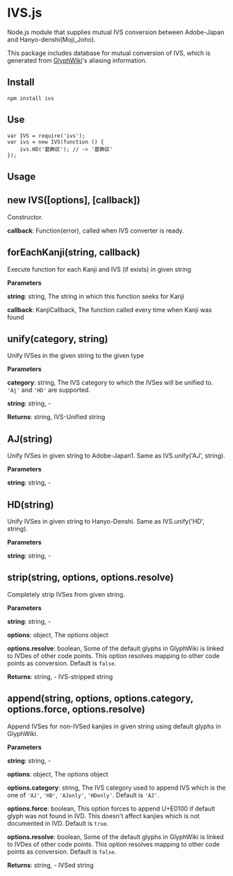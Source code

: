 IVS.js
======

Node.js module that supplies mutual IVS conversion between Adobe-Japan and Hanyo-denshi(Moji_Joho).

This package includes database for mutual conversion of IVS,
which is generated from [GlyphWiki](http://glyphwiki.org/)'s aliasing information.

## Install

    npm install ivs

## Use

    var IVS = require('ivs');
    var ivs = new IVS(function () {
        ivs.HD('葛󠄁飾󠄀区󠄀'); // -> '葛󠄃飾󠄂区󠄀'
    });

## Usage

new IVS([options], [callback])
-----------------------------

Constructor.

**callback**: Function(error), called when IVS converter is ready.

forEachKanji(string, callback)
-----------------------------
Execute function for each Kanji and IVS (if exists) in given string

**Parameters**

**string**: string, The string in which this function seeks for Kanji

**callback**: KanjiCallback, The function called every time when Kanji was found


unify(category, string)
-----------------------------
Unify IVSes in the given string to the given type

**Parameters**

**category**: string, The IVS category to which the IVSes will be unified to. `'Aj'` and `'HD'` are supported.

**string**: string, -

**Returns**: string, IVS-Unified string

AJ(string)
-----------------------------
Unify IVSes in given string to Adobe-Japan1. Same as IVS.unify('AJ', string).

**Parameters**

**string**: string, -


HD(string)
-----------------------------
Unify IVSes in given string to Hanyo-Denshi. Same as IVS.unify('HD', string).

**Parameters**

**string**: string, -


strip(string, options, options.resolve)
-----------------------------
Completely strip IVSes from given string.

**Parameters**

**string**: string, -

**options**: object, The options object

**options.resolve**: boolean, Some of the default glyphs in GlyphWiki is linked to IVDes of other code points. This option resolves mapping to other code points as conversion. Default is `false`.

**Returns**: string, - IVS-stripped string

append(string, options, options.category, options.force, options.resolve)
-----------------------------
Append IVSes for non-IVSed kanjies in given string using default glyphs in GlyphWiki.

**Parameters**

**string**: string, -

**options**: object, The options object

**options.category**: string, The IVS category used to append IVS which is the one of `'AJ'`, `'HD'`, `'AJonly'`, `'HDonly'`. Default is `'AJ'`.

**options.force**: boolean, This option forces to append U+E0100 if default glyph was not found in IVD. This doesn't affect kanjies which is not documented in IVD. Default is `true`.

**options.resolve**: boolean, Some of the default glyphs in GlyphWiki is linked to IVDes of other code points. This option resolves mapping to other code points as conversion. Default is `false`.

**Returns**: string, - IVSed string
